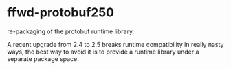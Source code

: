 # ffwd-protobuf250

re-packaging of the protobuf runtime library.

A recent upgrade from 2.4 to 2.5 breaks runtime compatibility in really nasty
ways, the best way to avoid it is to provide a runtime library under a separate
package space.
